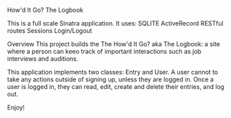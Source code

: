How'd It Go? The Logbook

This is a full scale Sinatra application. It uses:
SQLITE 
ActiveRecord
RESTful routes
Sessions
Login/Logout

Overview
This project builds the The How'd It Go? aka The Logbook: a site where a person can keeo track of important interactions such as job interviews and auditions.

This application implements two classes: Entry and User. A user cannot to take any actions outside of signing up, unless they are logged in. Once a user is logged in, they can read, edit, create and delete their entries, and log out.

Enjoy!